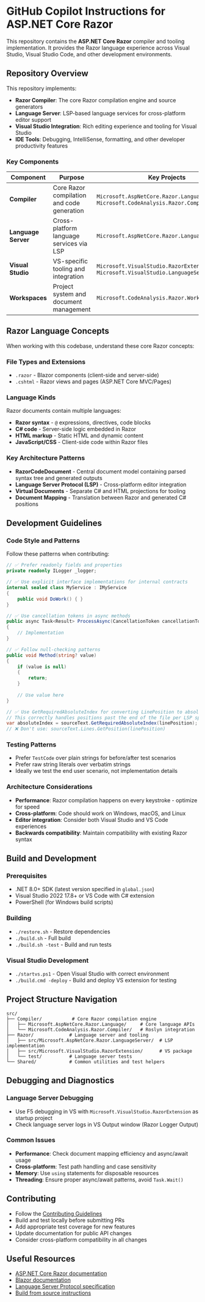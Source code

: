 ﻿# GitHub Copilot Instructions for ASP.NET Core Razor

This repository contains the **ASP.NET Core Razor** compiler and tooling implementation. It provides the Razor language experience across Visual Studio, Visual Studio Code, and other development environments.

## Repository Overview

This repository implements:

- **Razor Compiler**: The core Razor compilation engine and source generators
- **Language Server**: LSP-based language services for cross-platform editor support
- **Visual Studio Integration**: Rich editing experience and tooling for Visual Studio 
- **IDE Tools**: Debugging, IntelliSense, formatting, and other developer productivity features

### Key Components

| Component | Purpose | Key Projects |
|-----------|---------|--------------|
| **Compiler** | Core Razor compilation and code generation | `Microsoft.AspNetCore.Razor.Language`, `Microsoft.CodeAnalysis.Razor.Compiler` |
| **Language Server** | Cross-platform language services via LSP | `Microsoft.AspNetCore.Razor.LanguageServer` |
| **Visual Studio** | VS-specific tooling and integration | `Microsoft.VisualStudio.RazorExtension`, `Microsoft.VisualStudio.LanguageServices.Razor` |
| **Workspaces** | Project system and document management | `Microsoft.CodeAnalysis.Razor.Workspaces` |

## Razor Language Concepts

When working with this codebase, understand these core Razor concepts:

### File Types and Extensions
- `.razor` - Blazor components (client-side and server-side)
- `.cshtml` - Razor views and pages (ASP.NET Core MVC/Pages)

### Language Kinds
Razor documents contain multiple languages:
- **Razor syntax** - `@` expressions, directives, code blocks
- **C# code** - Server-side logic embedded in Razor
- **HTML markup** - Static HTML and dynamic content
- **JavaScript/CSS** - Client-side code within Razor files

### Key Architecture Patterns
- **RazorCodeDocument** - Central document model containing parsed syntax tree and generated outputs
- **Language Server Protocol (LSP)** - Cross-platform editor integration
- **Virtual Documents** - Separate C# and HTML projections for tooling
- **Document Mapping** - Translation between Razor and generated C# positions

## Development Guidelines

### Code Style and Patterns

Follow these patterns when contributing:

```csharp
// ✅ Prefer readonly fields and properties
private readonly ILogger _logger;

// ✅ Use explicit interface implementations for internal contracts
internal sealed class MyService : IMyService
{
    public void DoWork() { }
}

// ✅ Use cancellation tokens in async methods
public async Task<Result> ProcessAsync(CancellationToken cancellationToken)
{
    // Implementation
}

// ✅ Follow null-checking patterns
public void Method(string? value)
{
    if (value is null)
    {
        return;
    }
    
    // Use value here
}

// ✅ Use GetRequiredAbsoluteIndex for converting LinePosition to absolute index
// This correctly handles positions past the end of the file per LSP spec
var absoluteIndex = sourceText.GetRequiredAbsoluteIndex(linePosition);
// ❌ Don't use: sourceText.Lines.GetPosition(linePosition)
```

### Testing Patterns

- Prefer `TestCode` over plain strings for before/after test scenarios
- Prefer raw string literals over verbatim strings
- Ideally we test the end user scenario, not implementation details

### Architecture Considerations

- **Performance**: Razor compilation happens on every keystroke - optimize for speed
- **Cross-platform**: Code should work on Windows, macOS, and Linux
- **Editor integration**: Consider both Visual Studio and VS Code experiences
- **Backwards compatibility**: Maintain compatibility with existing Razor syntax

## Build and Development

### Prerequisites
- .NET 8.0+ SDK (latest version specified in `global.json`)
- Visual Studio 2022 17.8+ or VS Code with C# extension
- PowerShell (for Windows build scripts)

### Building
- `./restore.sh` - Restore dependencies
- `./build.sh` - Full build
- `./build.sh -test` - Build and run tests

### Visual Studio Development
- `./startvs.ps1` - Open Visual Studio with correct environment
- `./build.cmd -deploy` - Build and deploy VS extension for testing

## Project Structure Navigation

```
src/
├── Compiler/           # Core Razor compilation engine
│   ├── Microsoft.AspNetCore.Razor.Language/     # Core language APIs
│   └── Microsoft.CodeAnalysis.Razor.Compiler/   # Roslyn integration
├── Razor/             # Language server and tooling
│   ├── src/Microsoft.AspNetCore.Razor.LanguageServer/  # LSP implementation
│   ├── src/Microsoft.VisualStudio.RazorExtension/      # VS package
│   └── test/          # Language server tests
└── Shared/            # Common utilities and test helpers
```

## Debugging and Diagnostics

### Language Server Debugging
- Use F5 debugging in VS with `Microsoft.VisualStudio.RazorExtension` as startup project
- Check language server logs in VS Output window (Razor Logger Output)

### Common Issues
- **Performance**: Check document mapping efficiency and async/await usage
- **Cross-platform**: Test path handling and case sensitivity
- **Memory**: Use `using` statements for disposable resources
- **Threading**: Ensure proper async/await patterns, avoid `Task.Wait()`

## Contributing

- Follow the [Contributing Guidelines](CONTRIBUTING.md)
- Build and test locally before submitting PRs
- Add appropriate test coverage for new features
- Update documentation for public API changes
- Consider cross-platform compatibility in all changes

## Useful Resources

- [ASP.NET Core Razor documentation](https://docs.microsoft.com/aspnet/core/razor-pages)
- [Blazor documentation](https://learn.microsoft.com/en-gb/aspnet/core/blazor/?)
- [Language Server Protocol specification](https://microsoft.github.io/language-server-protocol/)
- [Build from source instructions](docs/contributing/BuildFromSource.md)